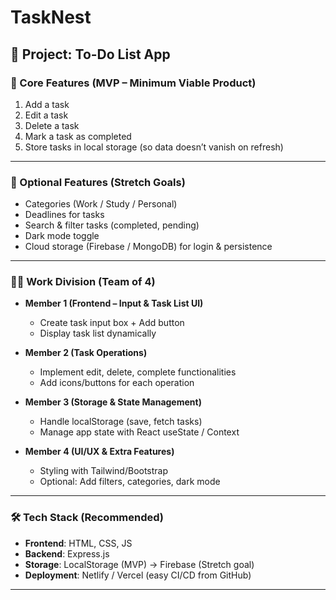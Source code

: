 # TaskNest

## 📌 Project: To-Do List App

### 🎯 Core Features (MVP – Minimum Viable Product)

1. Add a task
2. Edit a task
3. Delete a task
4. Mark a task as completed
5. Store tasks in local storage (so data doesn’t vanish on refresh)

---

### 🚀 Optional Features (Stretch Goals)

* Categories (Work / Study / Personal)
* Deadlines for tasks
* Search & filter tasks (completed, pending)
* Dark mode toggle
* Cloud storage (Firebase / MongoDB) for login & persistence

---

### 👩‍💻 Work Division (Team of 4)

* **Member 1 (Frontend – Input & Task List UI)**

  * Create task input box + Add button
  * Display task list dynamically

* **Member 2 (Task Operations)**

  * Implement edit, delete, complete functionalities
  * Add icons/buttons for each operation

* **Member 3 (Storage & State Management)**

  * Handle localStorage (save, fetch tasks)
  * Manage app state with React useState / Context

* **Member 4 (UI/UX & Extra Features)**

  * Styling with Tailwind/Bootstrap
  * Optional: Add filters, categories, dark mode

---

### 🛠️ Tech Stack (Recommended)

* **Frontend**: HTML, CSS, JS 
* **Backend**: Express.js
* **Storage**: LocalStorage (MVP) → Firebase (Stretch goal)
* **Deployment**: Netlify / Vercel (easy CI/CD from GitHub)

---

